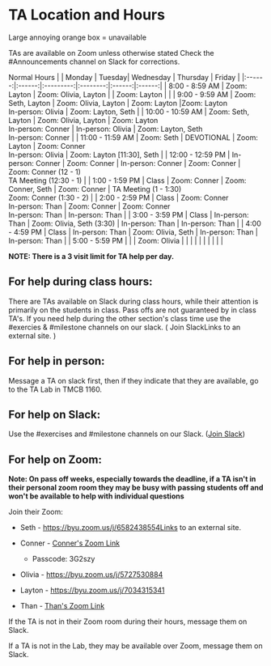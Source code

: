 # TA Location and Hours

Large annoying orange box = unavailable

TAs are available on Zoom unless otherwise stated
Check the #Announcements channel on Slack for corrections.

Normal Hours
| | Monday | Tuesday|	Wednesday |	Thursday | Friday |
|:------:|:------:|:---------:|:--------:|:------:|:------:|
| 8:00 - 8:59 AM | Zoom: Layton | Zoom: Olivia, Layton | | Zoom: Layton | |
| 9:00 - 9:59 AM | Zoom: Seth, Layton | Zoom: Olivia, Layton | Zoom: Layton	|Zoom: Layton<br/>In-person: Olivia | Zoom: Layton, Seth |
| 10:00 - 10:59 AM | Zoom: Seth, Layton | Zoom: Olivia, Layton | Zoom: Layton<br/>In-person: Conner | In-person: Olivia | Zoom: Layton, Seth<br/>In-person: Conner |
| 11:00 - 11:59 AM | Zoom: Seth | DEVOTIONAL | Zoom: Layton | Zoom: Conner<br/>In-person: Olivia | Zoom: Layton [11:30], Seth |
| 12:00 - 12:59 PM | In-person: Conner | Zoom: Conner | In-person: Conner | Zoom: Conner | Zoom: Conner (12 - 1)<br/>TA Meeting (12:30 - 1) |
| 1:00 - 1:59 PM | Class | Zoom: Conner | Zoom: Conner, Seth | Zoom: Conner | TA Meeting (1 - 1:30)<br/>Zoom: Conner (1:30 - 2) |
| 2:00 - 2:59 PM | Class | Zoom: Conner<br/>In-person: Than | Zoom: Conner | Zoom: Conner<br/>In-person: Than | In-person: Than |
| 3:00 - 3:59 PM | Class | In-person: Than | Zoom: Olivia, Seth (3:30) | In-person: Than | In-person: Than |
| 4:00 - 4:59 PM | Class | In-person: Than | Zoom: Olivia, Seth	| In-person: Than | In-person: Than |
| 5:00 - 5:59 PM | | | Zoom: Olivia | | |
| | | | | | |
			
**NOTE: There is a 3 visit limit for TA help per day.**

## For help during class hours:

There are TAs available on Slack during class hours, while their attention is primarily on the students in class. Pass offs are not guaranteed by in class TA's. If you need help during the other section's class time use the #exercies & #milestone channels on our slack. ( Join SlackLinks to an external site. )

## For help in person:

Message a TA on slack first, then if they indicate that they are available, go to the TA Lab in TMCB 1160.

## For help on Slack:

Use the #exercises and #milestone channels on our Slack. ([Join Slack](https://join.slack.com/t/byu-cs-340/shared_invite/zt-2xp01qce8-9POwOGVCu1uZiX9qihVDxw))

## For help on Zoom:

**Note: On pass off weeks, especially towards the deadline, if a TA isn't in their personal zoom room they may be busy with passing students off and won't be available to help with individual questions**

Join their Zoom:

- Seth - https://byu.zoom.us/j/6582438554Links to an external site.

- Conner - [Conner's Zoom Link](https://us04web.zoom.us/j/7306402353?pwd=UnpDQkM5WnRvb3hlbnh3RFVhaUpzdz09&omn=79905109016)

    - Passcode: 3G2szy

- Olivia - https://byu.zoom.us/j/5727530884

- Layton - https://byu.zoom.us/j/7034315341

- Than - [Than's Zoom Link](https://byu.zoom.us/my/ThanGerlek)

If the TA is not in their Zoom room during their hours, message them on Slack.

If a TA is not in the Lab, they may be available over Zoom, message them on Slack.